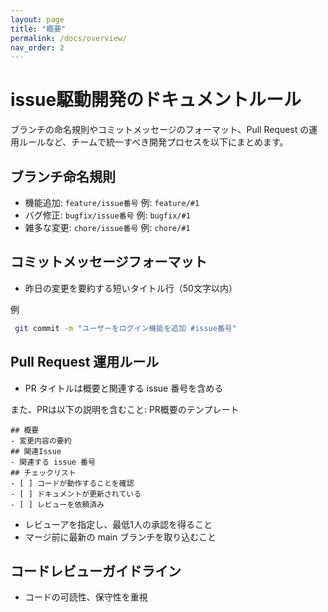 ```yaml
---
layout: page
title: "概要"
permalink: /docs/overview/
nav_order: 2
---
```


# issue駆動開発のドキュメントルール

ブランチの命名規則やコミットメッセージのフォーマット、Pull Request の運用ルールなど、チームで統一すべき開発プロセスを以下にまとめます。


## ブランチ命名規則
- 機能追加: `feature/issue番号` 例: `feature/#1`
- バグ修正: `bugfix/issue番号` 例: `bugfix/#1`
- 雑多な変更: `chore/issue番号` 例: `chore/#1`

## コミットメッセージフォーマット
- 昨日の変更を要約する短いタイトル行（50文字以内）

例
```sh
 git commit -m "ユーザーをログイン機能を追加 #issue番号"
```

## Pull Request 運用ルール
- PR タイトルは概要と関連する issue 番号を含める

また、PRは以下の説明を含むこと:
PR概要のテンプレート
```
## 概要
- 変更内容の要約
## 関連Issue
- 関連する issue 番号
## チェックリスト
- [ ] コードが動作することを確認
- [ ] ドキュメントが更新されている
- [ ] レビューを依頼済み
```
- レビューアを指定し、最低1人の承認を得ること
- マージ前に最新の main ブランチを取り込むこと

## コードレビューガイドライン
- コードの可読性、保守性を重視
